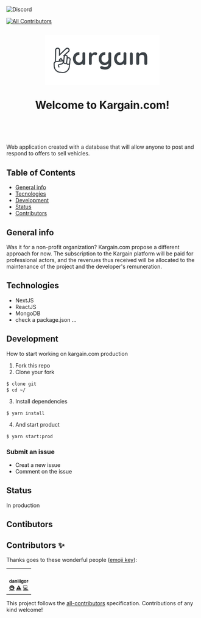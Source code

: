 ![Discord](https://img.shields.io/discord/757632394504175736?color=%236ba9ee&label=%23kargain-com&logo=discord&style=flat-square)
<!-- ALL-CONTRIBUTORS-BADGE:START - Do not remove or modify this section -->
[![All Contributors](https://img.shields.io/badge/all_contributors-1-orange.svg?style=flat-square)](#contributors-)
<!-- ALL-CONTRIBUTORS-BADGE:END -->

<h1 align="center" style="margin-top: 1em; margin-bottom: 3em;">
  <p><a href="https://kargain.com"><img alt="kargain logo" src="./images/Kargain_logo_gris-01.png" alt="kargain.com" width="300"></a></p>
  <p>Welcome to Kargain.com!</p>
</h1>

Web application created with a database that will allow anyone to post and respond to offers to sell vehicles.


## Table of Contents
* [General info](#general-info)
* [Tecnologies](#technologies)
* [Development](#development)
* [Status](#status)
* [Contributors](#contributors)


## General info
Was it for a non-profit organization?
Kargain.com propose a different approach for now.
The subscription to the Kargain platform will be paid for professional actors, and the revenues thus received will be allocated to the maintenance of the project and the developer's remuneration.


## Technologies
* NextJS
* ReactJS
* MongoDB
* check a package.json ...


## Development
How to start working on kargain.com production

1. Fork this repo
2. Clone your fork
```
$ clone git
$ cd ~/
```
3. Install dependencies
```
$ yarn install
```
4. And start product
```
$ yarn start:prod
```
### Submit an issue
 * Creat a new issue
 * Comment on the issue


## Status
In production


## Contibutors

## Contributors ✨

Thanks goes to these wonderful people ([emoji key](https://allcontributors.org/docs/en/emoji-key)):

<!-- ALL-CONTRIBUTORS-LIST:START - Do not remove or modify this section -->
<!-- prettier-ignore-start -->
<!-- markdownlint-disable -->
<table>
  <tr>
    <td align="center"><a href="https://github.com/daniilgor"><img src="https://avatars1.githubusercontent.com/u/20680290?v=4" width="100px;" alt=""/><br /><sub><b>daniilgor</b></sub></a><br /><a href="#infra-daniilgor" title="Infrastructure (Hosting, Build-Tools, etc)">🚇</a> <a href="https://github.com/kargainworld/kargain-com/commits?author=daniilgor" title="Tests">⚠️</a> <a href="https://github.com/kargainworld/kargain-com/commits?author=daniilgor" title="Code">💻</a></td>
  </tr>
</table>

<!-- markdownlint-enable -->
<!-- prettier-ignore-end -->
<!-- ALL-CONTRIBUTORS-LIST:END -->

This project follows the [all-contributors](https://github.com/all-contributors/all-contributors) specification. Contributions of any kind welcome!